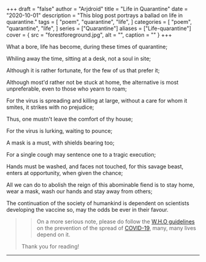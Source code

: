 +++
draft = "false"
author = "Arjdroid"
title = "Life in Quarantine"
date = "2020-10-01"
description = "This blog post portrays a ballad on life in quarantine."
tags = [
    "poem",
    "quarantine",
    "life",
]
categories = [
    "poem",
    "quarantine",
    "life",
]
series = ["Quarantine"]
aliases = ["Life-quarantine"]
cover = { src = "forestforeground.jpg", alt = "", caption = "" }
+++

What a bore, life has become, during these times of quarantine;

Whiling away the time, sitting at a desk, not a soul in site;

Although it is rather fortunate, for the few of us that prefer it;

Although most'd rather not be stuck at home, the alternative is most unpreferable, even to those who yearn to roam;

For the virus is spreading and killing at large, without a care for whom it smites, it strikes with no prejudice;

Thus, one mustn't leave the comfort of thy house;

For the virus is lurking, waiting to pounce;

A mask is a must, with shields bearing too;

For a single cough may sentence one to a tragic execution;

Hands must be washed, and faces not touched, for this savage beast, enters at opportunity, when given the chance;

All we can do to abolish the reign of this abominable fiend is to stay home, wear a mask, wash our hands and stay away from others;

The continuation of the society of humankind is dependent on scientists developing the vaccine so, may the odds be ever in their favour.

> > On a more serious note, please do follow the [W.H.O guidelines](https://www.who.int/health-topics/coronavirus) on the prevention of the spread of [COVID-19](https://duckduckgo.com/?q=covid-19), many, many lives depend on it.
>
> Thank you for reading!

---
